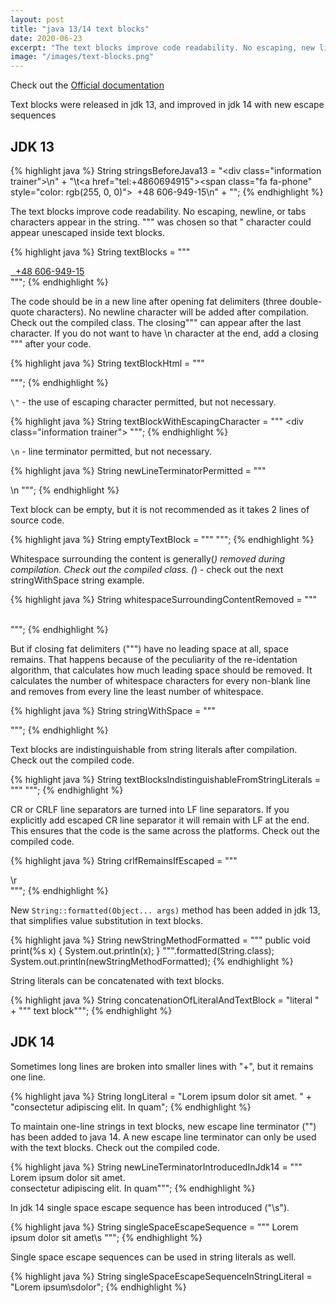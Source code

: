 ```yaml
---
layout: post
title: "java 13/14 text blocks"
date: 2020-06-23
excerpt: "The text blocks improve code readability. No escaping, new line or tabs characters appear in the string..."
image: "/images/text-blocks.png"
---
```

Check out the [Official documentation][text-blocks]

Text blocks were released in jdk 13, and improved in jdk 14 with new escape sequences

## JDK 13

{% highlight java %}
String stringsBeforeJava13 =
        "<div class=\"information trainer\">\n" +
        "\t<a href=\"tel:+4860694915\"><span class=\"fa fa-phone\" style=\"color: rgb(255, 0, 0)\"></span>&nbsp; +48 606-949-15</a>\n" +
        "</div>";
{% endhighlight %}

The text blocks improve code readability.
No escaping, newline, or tabs characters appear in the string.
""" was chosen so that " character could appear unescaped inside text blocks.

{% highlight java %}
String textBlocks =
        """
        <div class="information trainer">
        	<a href="tel:+4860694915"><span class="fa fa-phone" style="color: rgb(255, 0, 0)"></span>&nbsp; +48 606-949-15</a>
        </div>
        """;
{% endhighlight %}

The code should be in a new line after opening fat delimiters (three double-quote characters).
No newline character will be added after compilation.
Check out the compiled class.
The closing""" can appear after the last character.
If you do not want to have \n character at the end, add a closing """ after your code.

{% highlight java %}
String textBlockHtml = """
        <div class="second-row">""";
{% endhighlight %}

`\"` - the use of escaping character permitted, but not necessary.

{% highlight java %}
String textBlockWithEscapingCharacter = """
        <div class=\"information trainer\">
        """;
{% endhighlight %}

`\n` - line terminator permitted, but not necessary.

{% highlight java %}
String newLineTerminatorPermitted = """
        <div class="information trainer">\n
        """;
{% endhighlight %}

Text block can be empty, but it is not recommended as it takes 2 lines of source code.

{% highlight java %}
String emptyTextBlock = """
        """;
{% endhighlight %}

Whitespace surrounding the content is generally(*) removed during compilation.
Check out the compiled class.
(*) - check out the next stringWithSpace string example.

{% highlight java %}
String whitespaceSurroundingContentRemoved = """
        <nav class="navbar navbar-expand-lg navbar-light bg-light">              
        """;
{% endhighlight %}

But if closing fat delimiters (""") have no leading space at all, space remains.
That happens because of the peculiarity of the re-identation algorithm,
that calculates how much leading space should be removed.
It calculates the number of whitespace characters for every non-blank line
and removes from every line the least number of whitespace.

{% highlight java %}
        String stringWithSpace = """
                  <div class="second-row">
                    <div class="information right-side"><a href="https://www.facebook.com" target="_blank"><i class="fa fa-facebook-square" style="color: rgb(255, 0, 0)"></i></a></div>
                    <div class="information right-side"><a href="https://www.youtube.com" target="_blank"><i class="fa fa-youtube-play" style="color: rgb(255, 0, 0)"></i></a></div>
                    <div class="information right-side"><a href="https://www.instagram.com" target="_blank"><i class="fa fa-instagram" style="color: rgb(255, 0, 0)"></i></a></div>
                  </div>
""";
{% endhighlight %}

Text blocks are indistinguishable from string literals after compilation.
Check out the compiled code.

{% highlight java %}
String textBlocksIndistinguishableFromStringLiterals = """
        <span class="navbar-toggler-icon"></span>
        """;
{% endhighlight %}

CR or CRLF line separators are turned into LF line separators.
If you explicitly add escaped CR line separator it will remain with LF at the end.
This ensures that the code is the same across the platforms.
Check out the compiled code.

{% highlight java %}
String crlfRemainsIfEscaped = """
        <div id="savbor-logo-mobile">\r
        <div id="savbor-logo-tablet">""";
{% endhighlight %}

New `String::formatted(Object... args)` method has been added in jdk 13,
that simplifies value substitution in text blocks.

{% highlight java %}
String newStringMethodFormatted = """
            public void print(%s x) {
                System.out.println(x);
            }
        """.formatted(String.class);
System.out.println(newStringMethodFormatted);
{% endhighlight %}

String literals can be concatenated with text blocks.

{% highlight java %}
String concatenationOfLiteralAndTextBlock = "literal " + """
        text block""";
{% endhighlight %}

## JDK 14

Sometimes long lines are broken into smaller lines with "+",
but it remains one line.

{% highlight java %}
String longLiteral = "Lorem ipsum dolor sit amet. " +
        "consectetur adipiscing elit. In quam";
{% endhighlight %}

To maintain one-line strings in text blocks,
new escape line terminator ("\") has been added to java 14.
A new escape line terminator can only be used with the text blocks.
Check out the compiled code.

{% highlight java %}
String newLineTerminatorIntroducedInJdk14 = """
        Lorem ipsum dolor sit amet. \
        consectetur adipiscing elit. In quam""";
{% endhighlight %}

In jdk 14 single space escape sequence has been introduced ("\s").

{% highlight java %}
String singleSpaceEscapeSequence = """
        Lorem ipsum dolor sit amet\s
        """;
{% endhighlight %}

Single space escape sequences can be used in string literals as well.

{% highlight java %}
String singleSpaceEscapeSequenceInStringLiteral = "Lorem ipsum\sdolor";
{% endhighlight %}

[text-blocks]:https://openjdk.java.net/jeps/368